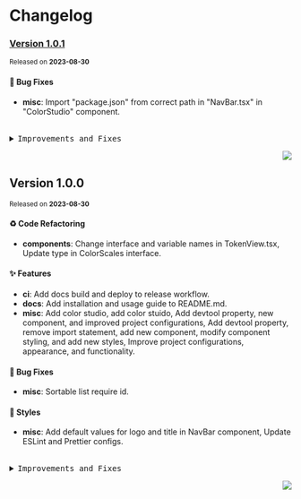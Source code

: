 <a name="readme-top"></a>

# Changelog

### [Version 1.0.1](https://github.com/ant-design/antd-color-editor/compare/v1.0.0...v1.0.1)

<sup>Released on **2023-08-30**</sup>

#### 🐛 Bug Fixes

- **misc**: Import "package.json" from correct path in "NavBar.tsx" in "ColorStudio" component.

<br/>

<details>
<summary><kbd>Improvements and Fixes</kbd></summary>

#### What's fixed

- **misc**: Import "package.json" from correct path in "NavBar.tsx" in "ColorStudio" component ([cd5c09c](https://github.com/ant-design/antd-color-editor/commit/cd5c09c))

</details>

<div align="right">

[![](https://img.shields.io/badge/-BACK_TO_TOP-151515?style=flat-square)](#readme-top)

</div>

## Version 1.0.0

<sup>Released on **2023-08-30**</sup>

#### ♻ Code Refactoring

- **components**: Change interface and variable names in TokenView\.tsx, Update type in ColorScales interface.

#### ✨ Features

- **ci**: Add docs build and deploy to release workflow.
- **docs**: Add installation and usage guide to README.md.
- **misc**: Add color studio, add color stuido, Add devtool property, new component, and improved project configurations, Add devtool property, remove import statement, add new component, modify component styling, and add new styles, Improve project configurations, appearance, and functionality.

#### 🐛 Bug Fixes

- **misc**: Sortable list require id.

#### 💄 Styles

- **misc**: Add default values for logo and title in NavBar component, Update ESLint and Prettier configs.

<br/>

<details>
<summary><kbd>Improvements and Fixes</kbd></summary>

#### Code refactoring

- **components**: Change interface and variable names in TokenView\.tsx ([e6f6c86](https://github.com/ant-design/antd-color-editor/commit/e6f6c86))
- **components**: Update type in ColorScales interface ([af347e0](https://github.com/ant-design/antd-color-editor/commit/af347e0))

#### What's improved

- **ci**: Add docs build and deploy to release workflow ([105cb81](https://github.com/ant-design/antd-color-editor/commit/105cb81))
- **docs**: Add installation and usage guide to README.md ([ee958c2](https://github.com/ant-design/antd-color-editor/commit/ee958c2))
- **misc**: Add color studio ([956c5be](https://github.com/ant-design/antd-color-editor/commit/956c5be))
- **misc**: Add color stuido ([9b90396](https://github.com/ant-design/antd-color-editor/commit/9b90396))
- **misc**: Add devtool property, new component, and improved project configurations ([95cd24f](https://github.com/ant-design/antd-color-editor/commit/95cd24f))
- **misc**: Add devtool property, remove import statement, add new component, modify component styling, and add new styles ([0afed25](https://github.com/ant-design/antd-color-editor/commit/0afed25))
- **misc**: Improve project configurations, appearance, and functionality ([4af0191](https://github.com/ant-design/antd-color-editor/commit/4af0191))

#### What's fixed

- **misc**: Sortable list require id ([7b4e5f7](https://github.com/ant-design/antd-color-editor/commit/7b4e5f7))

#### Styles

- **misc**: Add default values for logo and title in NavBar component ([7463e5f](https://github.com/ant-design/antd-color-editor/commit/7463e5f))
- **misc**: Update ESLint and Prettier configs ([921743d](https://github.com/ant-design/antd-color-editor/commit/921743d))

</details>

<div align="right">

[![](https://img.shields.io/badge/-BACK_TO_TOP-151515?style=flat-square)](#readme-top)

</div>
